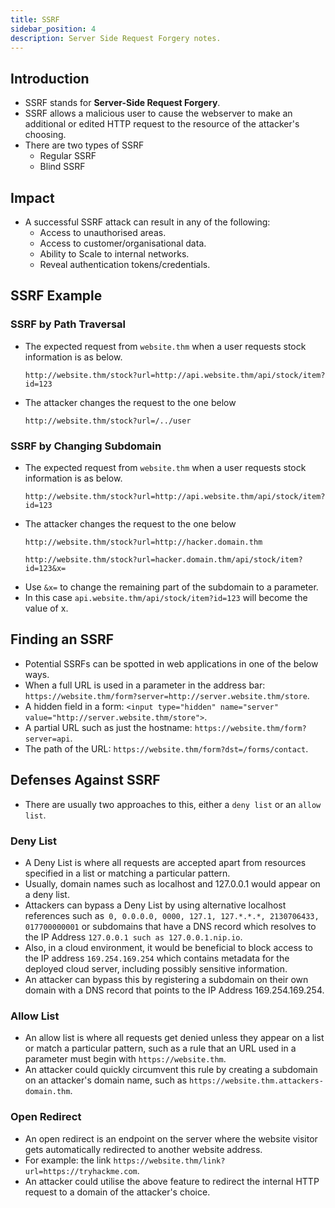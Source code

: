 ```yaml
---
title: SSRF
sidebar_position: 4
description: Server Side Request Forgery notes.
---
```


## Introduction
- SSRF stands for **Server-Side Request Forgery**.
- SSRF allows a malicious user to cause the webserver to make an additional or edited HTTP request to the resource of the attacker's choosing.
- There are two types of SSRF
  - Regular SSRF
  - Blind SSRF

## Impact
- A successful SSRF attack can result in any of the following: 
    - Access to unauthorised areas.
    - Access to customer/organisational data.
    - Ability to Scale to internal networks.
    - Reveal authentication tokens/credentials.

## SSRF Example

### SSRF by Path Traversal
- The expected request from `website.thm` when a user requests stock information is as below.
    ```
    http://website.thm/stock?url=http://api.website.thm/api/stock/item?id=123
    ```
- The attacker changes the request to the one below
    ```
    http://website.thm/stock?url=/../user
    ```

### SSRF by Changing Subdomain
- The expected request from `website.thm` when a user requests stock information is as below.
    ```
    http://website.thm/stock?url=http://api.website.thm/api/stock/item?id=123
    ```
- The attacker changes the request to the one below
    ```
    http://website.thm/stock?url=http://hacker.domain.thm
    ```
    ```
    http://website.thm/stock?url=hacker.domain.thm/api/stock/item?id=123&x=
    ```
- Use `&x=` to change the remaining part of the subdomain to a parameter.
- In this case `api.website.thm/api/stock/item?id=123` will become the value of x.

## Finding an SSRF
- Potential SSRFs can be spotted in web applications in one of the below ways.
- When a full URL is used in a parameter in the address bar: `https://website.thm/form?server=http://server.website.thm/store`.
- A hidden field in a form: `<input type="hidden" name="server" value="http://server.website.thm/store">`.
- A partial URL such as just the hostname: `https://website.thm/form?server=api`.
- The path of the URL: `https://website.thm/form?dst=/forms/contact`.

## Defenses Against SSRF
- There are usually two approaches to this, either a `deny list` or an `allow list`.

### Deny List
- A Deny List is where all requests are accepted apart from resources specified in a list or matching a particular pattern.
- Usually, domain names such as localhost and 127.0.0.1 would appear on a deny list.
- Attackers can bypass a Deny List by using alternative localhost references such as` 0, 0.0.0.0, 0000, 127.1, 127.*.*.*, 2130706433, 017700000001` or subdomains that have a DNS record which resolves to the IP Address `127.0.0.1 such as 127.0.0.1.nip.io`.
- Also, in a cloud environment, it would be beneficial to block access to the IP address `169.254.169.254`  which contains metadata for the deployed cloud server, including possibly sensitive information.
- An attacker can bypass this by registering a subdomain on their own domain with a DNS record that points to the IP Address 169.254.169.254.

### Allow List
- An allow list is where all requests get denied unless they appear on a list or match a particular pattern, such as a rule that an URL used in a parameter must begin with `https://website.thm`.
- An attacker could quickly circumvent this rule by creating a subdomain on an attacker's domain name, such as `https://website.thm.attackers-domain.thm`.

### Open Redirect
- An open redirect is an endpoint on the server where the website visitor gets automatically redirected to another website address. 
- For example: the link `https://website.thm/link?url=https://tryhackme.com`.
- An attacker could utilise the above feature to redirect the internal HTTP request to a domain of the attacker's choice.

